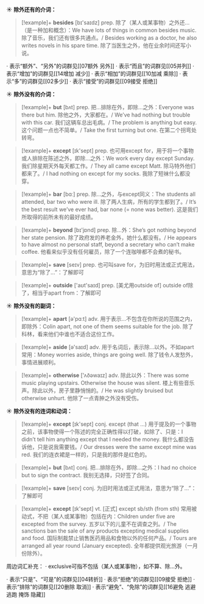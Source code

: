 ☀ <span class="category">**除外还有的介词：**</span>
>[!example]+ <span class="vocabulary">**besides**</span> [bɪ'saɪdz] 
> <span class="definition">prep. 除了（某人或某事物）之外还…（是一种加和概念）：</span>We have lots of things in common besides music. 除了音乐，我们还有很多共通点。/ Besides working as a doctor, he also writes novels in his spare time. 除了当医生之外，他在业余时间还写小说。

· 表示“额外”、“另外”的词群见[[07额外 另外]]
· 表示“而且”的词群见[[05并列]]
· 表示“增加”的词群见[[14增加 减少]]
· 表示“相加”的词群见[[10加减 乘除]]
· 表示“多”的词群见[[02多少]]
· 表示“接受”的词群见[[09接受 拒绝]]

☀ <span class="category">**除外没有的介词：**</span>
>[!example]+ <span class="vocabulary">**but**</span> [bʌt] 
> <span class="definition">prep. 把…排除在外，即除…之外：</span>Everyone was there but him. 除他之外，大家都在。/ We’ve had nothing but trouble with this car. 我们这辆车总出毛病。/ The problem is anything but easy. 这个问题一点也不简单。/ Take the first turning but one. 在第二个拐弯处转弯。

>[!example]+ <span class="vocabulary">**except**</span> [ɪk'sept] 
> <span class="definition">prep. 也可用except for，用于将一个事物或人排除在陈述之外，即除…之外：</span>We work every day except Sunday. 我们除星期天外每天都工作。/ They all came except Matt. 除马特外他们都来了。/ I had nothing on except for my socks. 我除了短袜什么都没穿。

>[!example]+ <span class="vocabulary">**bar**</span> [bɑː] 
> <span class="definition">prep. 除…之外，与except同义：</span>The students all attended, bar two who were ill. 除了两人生病，所有的学生都到了。/ It’s the best result we’ve ever had, bar none (= none was better). 这是我们所取得的前所未有的最好成绩。

>[!example]+ <span class="vocabulary">**beyond**</span> [bɪ'jɒnd] 
> <span class="definition">prep. 除…外：</span>She’s got nothing beyond her state pension. 除了政府发的养老金外，她什么都没有。/ He appears to have almost no personal staff, beyond a secretary who can’t make coffee. 他看来似乎没有任何雇员，除了一个连咖啡都不会煮的秘书。

>[!example]+ <span class="vocabulary">**save**</span> [seɪv] 
> <span class="definition">prep. 也可叫save for，为旧时用法或正式用法，意思为“除了…”：</span>了解即可

>[!example]+ <span class="vocabulary">**outside**</span> ['aʊt'saɪd] 
> <span class="definition">prep. [美尤用outside of] outside of除了，相当于apart from：</span>了解即可

☀ <span class="category">**除外没有的副词：**</span>
>[!example]+ <span class="vocabulary">**apart**</span> [ə'pɑːt] 
> <span class="definition">adv. 用于表示…不包含在你所说的范围之内，即除外：</span>Colin apart, not one of them seems suitable for the job. 除了科林，看来他们中谁也不适合这份工作。

>[!example]+ <span class="vocabulary">**aside**</span> [ə'saɪd] 
> <span class="definition">adv. 用于名词后，表示除…以外。不如apart常用：</span>Money worries aside, things are going well. 除了钱令人发愁外，事情进展顺利。

>[!example]+ <span class="vocabulary">**otherwise**</span> ['ʌðəwaɪz] 
> <span class="definition">adv. 除此以外：</span>There was some music playing upstairs. Otherwise the house was silent. 楼上有些音乐声。除此以外，房子里静悄悄的。/ He was slightly bruised but otherwise unhurt. 他除了一点青肿之外没有受伤。

☀ <span class="category">**除外没有的连词和动词：**</span>
>[!example]+ <span class="vocabulary">**except**</span> [ɪk'sept] 
> <span class="definition">conj. except (that ...) 用于提及的一个事物之前，该事物使得一个陈述的完全正确性得以打破，如除了、只是：</span>I didn’t tell him anything except that I needed the money. 我什么都没告诉他，只是说我需要钱。/ Our dresses were the same except mine was red. 我们的连衣裙是一样的，只是我的那件是红色的。

>[!example]+ <span class="vocabulary">**but**</span> [bʌt] 
> <span class="definition">conj. 把…排除在外，即除…之外：</span>I had no choice but to sign the contract. 我别无选择，只好签了合同。

>[!example]+ <span class="vocabulary">**save**</span> [seɪv] 
> <span class="definition">conj. 为旧时用法或正式用法，意思为“除了…”：</span>了解即可

>[!example]+ <span class="vocabulary">**except**</span> [ɪk'sept] 
> <span class="definition">vt. [正式] except sb/sth (from sth) 常用被动式，不把（某人或某事物）包括在内：</span>Children under five are excepted from the survey. 五岁以下的儿童不在调查之列。/ The sanctions ban the sale of any products excepting medical supplies and food. 国际制裁禁止销售医药用品和食物以外的任何产品。/ Tours are arranged all year round (January excepted). 全年都提供观光旅游（一月份除外）。

周边词汇补充：
· exclusive可指不包括（某人或某事物），如不算、除…外。

· 表示“只是”、“可是”的词群见[[04转折]]
· 表示“拒绝”的词群见[[09接受 拒绝]]
· 表示“排除”的词群见[[20删除 取消]]
· 表示“避免”、“免除”的词群见[[16避免 逃避 逃跑 掩饰 隐藏]]
